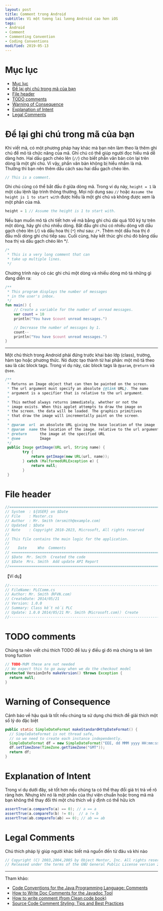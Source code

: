 ```yaml
---
layout: post
title: Comment trong Android
subtitle: Vì một tương lai lương Android cao hơn iOS
tags:
- Android
- Comment
- Commenting Convention
- Coding Conventions
modified: 2019-05-13
---
```


# Mục lục

- [Mục lục](#mục-lục)
- [Để lại ghi chú trong mã của bạn](#để-lại-ghi-chú-trong-mã-của-bạn)
- [File header](#file-header)
- [TODO comments](#todo-comments)
- [Warning of Consequence](#warning-of-consequence)
- [Explanation of Intent](#explanation-of-intent)
- [Legal Comments](#legal-comments)

# Để lại ghi chú trong mã của bạn

Khi viết mã, có một phương pháp hay khác mà bạn nên làm theo là thêm ghi chú để mô tả chức năng của mã. Ghi chú có thể giúp người đọc hiểu mã dễ dàng hơn. Hai dấu gạch chéo lên (`//`) cho biết phần văn bản còn lại trên dòng là một ghi chú. Vì vậy, phần văn bản không bị hiểu nhầm là mã. Thường thì bạn nên thêm dấu cách sau hai dấu gạch chéo lên.

```java
// This is a comment.
```

Ghi chú cũng có thể bắt đầu ở giữa dòng mã. Trong ví dụ này, `height = 1` là một câu lệnh lập trình thông thường. Mọi nội dung sau `//` hoặc `Assume the height is 1 to start with` được hiểu là một ghi chú và không được xem là một phần của mã.

```kotlin
height = 1 // Assume the height is 1 to start with.
```
Nếu bạn muốn mô tả chi tiết hơn về mã bằng ghi chú dài quá 100 ký tự trên một dòng, hãy ghi chú nhiều dòng. Bắt đầu ghi chú có nhiều dòng với dấu gạch chéo lên (`/`) và dấu hoa thị (`*`) như sau: `/*`. Thêm một dấu hoa thị ở đầu mỗi dòng ghi chú tiếp sau. Cuối cùng, hãy kết thúc ghi chú đó bằng dấu hoa thị và dấu gạch chéo lên */.

```kotlin
/*
 * This is a very long comment that can
 * take up multiple lines.
 */
```

Chương trình này có các ghi chú một dòng và nhiều dòng mô tả những gì đang diễn ra:

```kotlin
/**
 * This program displays the number of messages
 * in the user's inbox.
 */
fun main() {
    // Create a variable for the number of unread messages.
    var count = 10
    println("You have $count unread messages.")

    // Decrease the number of messages by 1.
    count--
    println("You have $count unread messages.")
}
```

-----

Một chú thích trong Android phải đứng trước khai báo lớp (class), trường, hàm tạo hoặc phương thức. Nó được tạo thành từ hai phần: một mô tả theo sau là các block tags. Trong ví dụ này, các block tags là `@param`, `@return` và `@see`.

```java
/**
 * Returns an Image object that can then be painted on the screen. 
 * The url argument must specify an absolute {@link URL}. The name
 * argument is a specifier that is relative to the url argument. 
 * 
 * This method always returns immediately, whether or not the 
 * image exists. When this applet attempts to draw the image on
 * the screen, the data will be loaded. The graphics primitives 
 * that draw the image will incrementally paint on the screen. 
 *
 * @param  url  an absolute URL giving the base location of the image
 * @param  name the location of the image, relative to the url argument
 * @return      the image at the specified URL
 * @see         Image
 */
 public Image getImage(URL url, String name) {
        try {
            return getImage(new URL(url, name));
        } catch (MalformedURLException e) {
            return null;
        }
 }
```

# File header

```java
//===============================================================================================================
// System  : ${USER} on $Date
// File    : Master.cs
// Author  : Mr. Smith (mrsmith@example.com)
// Updated : $Date
// Note    : Copyright 2018-2023, Microsoft, All rights reserved
//
// This file contains the main logic for the application.
//
//    Date     Who  Comments
// ==============================================================================================================
// $Date  Mr. Smith  Created the code
// $Date  Mrs. Smith  Add update API Report
//===============================================================================================================
```

【Ví dụ】

```c
//------------------------------------------------------------------------------------------------------------
// FileName: PLCComm.cs
// Author: Mr. Smith（RFVN.com）
// CreateDate: 2014/05/21
// Version: 1.0.0
// Summary: Class kết nối PLC
// Update: 1.0.0 2014/05/21 Mr. Smith（Microsoft.com)） Create
//------------------------------------------------------------------------------------------------------------
```

# TODO comments
Chúng ta nên viết chú thích TODO để lưu ý điều gì đó mà chúng ta sẽ làm trong fuction
```java
// TODO-MdM these are not needed
// We expect this to go away when we do the checkout model
protected VersionInfo makeVersion() throws Exception {
  return null;
}
```

# Warning of Consequence
Cảnh báo về hậu quả là tốt nếu chúng ta sử dụng chú thích để giải thích một số lý do đặc biệt
```java
public static SimpleDateFormat makeStandardHttpDateFormat() {
  // SimpleDateFormat is not thread safe,
  // so we need to create each instance independently.
  SimpleDateFormat df = new SimpleDateFormat("EEE, dd MMM yyyy HH:mm:ss z");
  df.setTimeZone(TimeZone.getTimeZone("GMT"));
  return df;
}
```

# Explanation of Intent
Trong ví dụ dưới đây, sẽ tốt hơn nếu chúng ta có thể thay đổi giá trị trả về rõ ràng hơn. Nhưng khi nó là một phần của thư viện chuẩn hoặc trong mã mà bạn không thể thay đổi thì một chú thích về ý định có thể hữu ích
```java
assertTrue(a.compareTo(a) == 0); // a == a
assertTrue(a.compareTo(b) != 0);  // a != b
assertTrue(ab.compareTo(ab) == 0); // ab == ab
```

# Legal Comments
Chú thích pháp lý giúp người khác biết mã nguồn đến từ đâu và khi nào
```java
// Copyright (C) 2003,2004,2005 by Object Mentor, Inc. All rights reserved.
// Released under the terms of the GNU General Public License version 2 or later.
```

-----
Tham khảo:
- [Code Conventions for the Java Programming Language: Comments](https://www.oracle.com/technetwork/java/codeconventions-141999.html#385)
- [How to Write Doc Comments for the Javadoc Tool](https://www.oracle.com/technetwork/java/javase/documentation/index-137868.html)
- [How to write comment (from Clean code book)](https://viblo.asia/p/how-to-write-comment-from-clean-code-book-1VgZv3nYlAw)
- [Source Code Comment Styling: Tips and Best Practices](https://www.hongkiat.com/blog/source-code-comment-styling-tips/)
